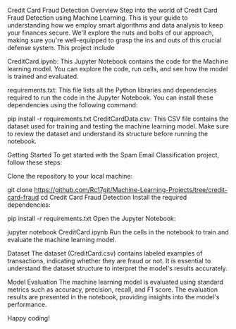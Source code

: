 Credit Card Fraud Detection
Overview
Step into the world of Credit Card Fraud Detection using Machine Learning. This is your guide to understanding how we employ smart algorithms and data analysis to keep your finances secure. We'll explore the nuts and bolts of our approach, making sure you're well-equipped to grasp the ins and outs of this crucial defense system. This project include

CreditCard.ipynb: This Jupyter Notebook contains the code for the Machine learning model. You can explore the code, run cells, and see how the model is trained and evaluated.

requirements.txt: This file lists all the Python libraries and dependencies required to run the code in the Jupyter Notebook. You can install these dependencies using the following command:

pip install -r requirements.txt
CreditCardData.csv: This CSV file contains the dataset used for training and testing the machine learning model. Make sure to review the dataset and understand its structure before running the notebook.

Getting Started
To get started with the Spam Email Classification project, follow these steps:

Clone the repository to your local machine:

git clone https://github.com/Rc17git/Machine-Learning-Projects/tree/credit-card-fraud
cd Credit Card Fraud Detection
Install the required dependencies:

pip install -r requirements.txt
Open the Jupyter Notebook:

jupyter notebook CreditCard.ipynb
Run the cells in the notebook to train and evaluate the machine learning model.

Dataset
The dataset (CreditCard.csv) contains labeled examples of transactions, indicating whether they are fraud or not. It is essential to understand the dataset structure to interpret the model's results accurately.

Model Evaluation
The machine learning model is evaluated using standard metrics such as accuracy, precision, recall, and F1 score. The evaluation results are presented in the notebook, providing insights into the model's performance.

Happy coding!
